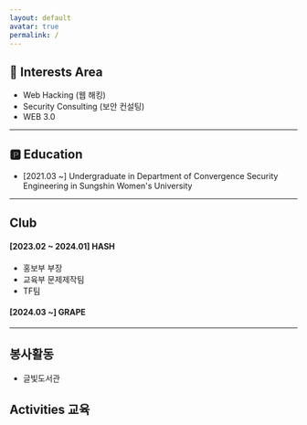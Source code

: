 ```yaml
---
layout: default
avatar: true
permalink: /
---
```

## 🚀 Interests Area
- Web Hacking (웹 해킹)
- Security Consulting (보안 컨설팅)
- WEB 3.0

---

## 🅿️ Education
- [2021.03 ~] Undergraduate in Department of Convergence Security Engineering in Sungshin Women's University


---

## Club
#### [2023.02 ~ 2024.01] HASH
- 홍보부 부장
- 교육부 문제제작팀
- TF팀

#### [2024.03 ~] GRAPE
  

---

## 봉사활동
- 글빛도서관


## Activities 교육






